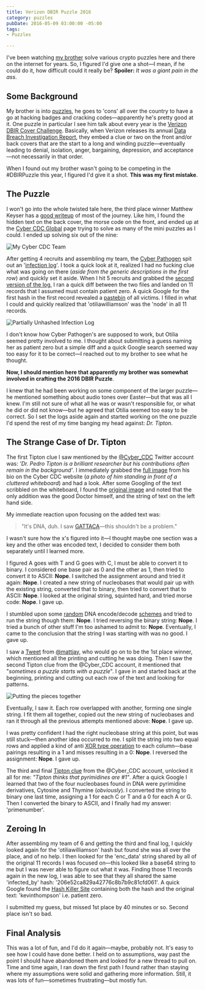 ```yaml
---
title: Verizon DBIR Puzzle 2016
category: puzzles
pubDate: 2016-05-09 03:00:00 -05:00
tags:
- Puzzles

---
```

I've been watching [my brother](http://darthnull.org) solve various crypto puzzles here and there on the internet for years. So, I figured I'd give one a shot—I mean, if he could do it, how difficult could it really be? **Spoiler:** _It was a giant pain in the ass_.

## Some Background

My brother is into [puzzles](http://darthnull.org/tag/puzzles), he goes to 'cons' all over the country to have a go at hacking badges and cracking codes—apparently he's pretty good at it. One puzzle in particular I see him talk about every year is the [Verizon DBIR Cover Challenge](https://securityblog.verizonenterprise.com/?p=6143). Basically, when Verizon releases its annual [Data Breach Investigation Report](http://www.verizonenterprise.com/verizon-insights-lab/dbir/2016/), they embed a clue or two on the front and/or back covers that are the start to a long and winding puzzle—eventually leading to denial, isolation, anger, bargaining, depression, and acceptance—not necessarily in that order.  

When I found out my brother wasn't going to be competing in the #DBIRPuzzle this year, I figured I'd give it a shot. **This was my first mistake**.

## The Puzzle

I won't go into the whole twisted tale here, the third place winner Matthew Keyser has a [good writeup](http://cyberpathogen.blogspot.com/2016/05/dbir-puzzle-2016-writeup.html) of most of the journey. Like him, I found the hidden text on the back cover, the morse code on the front, and ended up at the [Cyber CDC Global](http://cybercdc.global) page trying to solve as many of the mini puzzles as I could. I ended up solving six out of the nine:

![My Cyber CDC Team](/images/dbirteam.jpg)

After getting 4 recruits and assembling my team, the [Cyber Pathogen](http://cyber.pathogen.ai) spit out an '[infection log](/images/infection_log.8f94829b479a2585e080ab0d4a39df89)'. I took a quick look at it, realized I had no fucking clue what was going on there (_aside from the generic descriptions in the first row_) and quickly set it aside. When I hit 5 recruits and grabbed the [second version of the log](/images/infection_log.10d410815ce5c064c370a174dc75a44a), I ran a quick diff between the two files and landed on 11 records that I assumed must contain patient zero. A quick Google for the first hash in the first record revealed a [pastebin](http://pastebin.com/67Z8Rs6B) of all victims. I filled in what I could and quickly realized that 'otiliawilliamson' was the 'node' in all 11 records.

![Partially Unhashed Infection Log](/images/log.jpg)

I don't know how Cyber Pathogen's are supposed to work, but Otilia seemed pretty involved to me. I thought about submitting a guess naming her as patient zero but a simple diff and a quick Google search seemed way too easy for it to be correct—I reached out to my brother to see what he thought.

**Now, I should mention here that apparently my brother was somewhat involved in crafting the 2016 DBIR Puzzle**.

I knew that he had been working on some component of the larger puzzle—he mentioned something about audio tones over Easter—but that was all I knew. I'm still not sure of what all he was or wasn't responsible for, or what he did or did not know—but he agreed that Otilia seemed too easy to be correct. So I set the logs aside again and started working on the one puzzle I'd spend the rest of my time banging my head against: _Dr. Tipton_.

## The Strange Case of Dr. Tipton

The first Tipton clue I saw mentioned by the [@Cyber_CDC](https://twitter.com/cyber_cdc) Twitter account was: _'Dr. Pedro Tipton is a brilliant researcher but his contributions often remain in the background'_. I immediately grabbed the [full image](/images/tibbet-pathologist2.png) from his bio on the Cyber CDC website (_a photo of him standing in front of a cluttered whiteboard_) and had a look. After some Googling of the text scribbled on the whiteboard, I found the [original image](/images/original.jpg) and noted that the only addition was the good Doctor himself, and the string of text on the left hand side.

My immediate reaction upon focusing on the added text was:

> "It's DNA, duh. I saw [GATTACA](http://www.imdb.com/title/tt0119177/)—this shouldn't be a problem."

I wasn't sure how the x's figured into it—I thought maybe one section was a key and the other was encoded text, I decided to consider them both separately until I learned more.

I figured A goes with T and G goes with C, I must be able to convert it to binary. I considered one base pair as 0 and the other as 1, then tried to convert it to ASCII: **Nope**. I switched the assignment around and tried it again: **Nope**. I created a new string of nucleobases that would pair up with the existing string, converted that to binary, then tried to convert that to ASCII: **Nope**. I looked at the original string, squinted hard, and tried morse code: **Nope**. I gave up.

I stumbled upon some [ random](http://dna2z.com/DNA-o-gram/decode.php) DNA encode/decode [schemes](https://www.sgidna.com/cipher.html) and tried to run the string though them: **Nope**. I tried reversing the binary string: **Nope**. I tried a bunch of other stuff I'm too ashamed to admit to: **Nope**. Eventually, I came to the conclusion that the string I was starting with was no good. I gave up.

I saw a [Tweet](https://twitter.com/mattjay/status/725894482651013120?lang=en) from [@mattjay](https://twitter.com/mattjay), who would go on to be the 1st place winner, which mentioned all the printing and cutting he was doing. Then I saw the second Tipton clue from the @Cyber_CDC account, it mentioned that "_sometimes a puzzle starts with a puzzle_". I gave in and started back at the beginning, printing and cutting out each row of the text and looking for patterns.

![Putting the pieces together](/images/crafting.jpg)

Eventually, I saw it. Each row overlapped with another, forming one single string. I fit them all together, copied out the new string of nucleobases and ran it through all the previous attempts mentioned above: **Nope**. I gave up.

I was pretty confident I had the right nucleobase string at this point, but was still stuck—then another idea occurred to me. I split the string into two equal rows and applied a kind of anti [XOR type operation](https://en.wikipedia.org/wiki/Exclusive_or) to each column—base pairings resulting in a 1 and misses resulting in a 0: **Nope**. I reversed the assignment: **Nope**. I gave up.

The third and final [Tipton clue](https://twitter.com/cyber_cdc/status/727606369520484352) from the @Cyber_CDC account, unlocked it all for me: _"Tipton thinks that pyrimidines are #1"_. After a quick Google I learned that two of the four nucleobases found in DNA were pyrimidine derivatives, Cytosine and Thymine (_obviously_). I converted the string to binary one last time, assigning a 1 for each C or T and a 0 for each A or G. Then I converted the binary to ASCII, and I finally had my answer: 'primenumber'.

## Zeroing In

After assembling my team of 6 and getting the third and final log, I quickly looked again for the 'otiliawilliamson' hash but found she was all over the place, and of no help. I then looked for the 'enc_data' string shared by all of the original 11 records I was focused on—this looked like a base64 string to me but I was never able to figure out what it was. Finding those 11 records again in the new log, I was able to see that they all shared the same 'infected_by' hash: '206e52ca829a42776c8b7b9c81cfd061'. A quick Google found the [Hash Killer Site](http://hash-killer.com/dict/2/0/6/e) containing both the hash and the original text: 'kevinthompson' i.e. patient zero.

I submitted my guess, but missed 1st place by 40 minutes or so. Second place isn't so bad.

## Final Analysis

This was a lot of fun, and I'd do it again—maybe, probably not. It's easy to see how I could have done better. I held on to assumptions, way past the point I should have abandoned them and looked for a new thread to pull on. Time and time again, I ran down the first path I found rather than staying where my assumptions were solid and gathering more information. Still, it was lots of fun—sometimes frustrating—but mostly fun.
